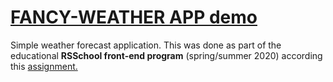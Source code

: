 # [FANCY-WEATHER APP demo](https://zamnius-fancy-weather.netlify.app/)

Simple weather forecast application.
This was done as part of the educational **RSSchool front-end program** (spring/summer 2020) according this [assignment.](https://github.com/rolling-scopes-school/tasks/blob/master/tasks/fancy-weather.md)

